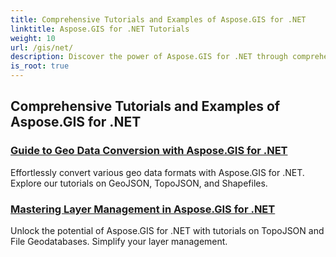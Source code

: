 ```yaml
---
title: Comprehensive Tutorials and Examples of Aspose.GIS for .NET 
linktitle: Aspose.GIS for .NET Tutorials
weight: 10
url: /gis/net/
description: Discover the power of Aspose.GIS for .NET through comprehensive tutorials. Master GeoData conversion, geometry creation, analysis, layer management, and more.
is_root: true
---
```

## Comprehensive Tutorials and Examples of Aspose.GIS for .NET 
### [Guide to Geo Data Conversion with Aspose.GIS for .NET](./guide-to-geo-data-conversion/)
Effortlessly convert various geo data formats with Aspose.GIS for .NET. Explore our tutorials on GeoJSON, TopoJSON, and Shapefiles.
### [Mastering Layer Management in Aspose.GIS for .NET](./mastering-layer-management/)
Unlock the potential of Aspose.GIS for .NET with tutorials on TopoJSON and File Geodatabases. Simplify your layer management.